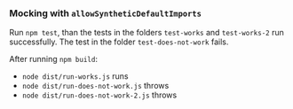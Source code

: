 ### Mocking with `allowSyntheticDefaultImports`

Run `npm test`, than the tests in the folders `test-works` and `test-works-2` run successfully. The test in the folder `test-does-not-work` fails.

After running `npm build`:

* `node dist/run-works.js` runs
* `node dist/run-does-not-work.js` throws
* `node dist/run-does-not-work-2.js` throws
